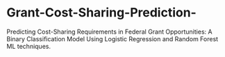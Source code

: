 # Grant-Cost-Sharing-Prediction-
Predicting Cost-Sharing Requirements in Federal Grant Opportunities: A Binary Classification Model Using Logistic Regression and Random Forest ML techniques.
